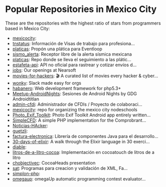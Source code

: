 # Popular Repositories in Mexico City

These are the repositories with the highest ratio of stars from programmers based in Mexico City:

- [mexicocity](https://github.com/beerjs/mexicocity): 
- [tnstatus](https://github.com/tnstatus/tnstatus): Información de Visas de trabajo para profesiona...
- [platicas](https://github.com/eventloop/platicas): Propón una plática para Eventloop
- [sismo_alerta](https://github.com/manuel-rabade/sismo_alerta): Receptor libre de la alerta sísmica mexicana
- [platicas](https://github.com/chilangodev/platicas): Repo donde se lleva el seguimiento a las plátic...
- [estafeta-api](https://github.com/ivansabik/estafeta-api): API no oficial para rastrear y cotizar envíos d...
- [jobs](https://github.com/Nearsoft/jobs): Our openings at Nearsoft
- [movies-for-hackers](https://github.com/k4m4/movies-for-hackers): 🎬 A curated list of movies every hacker & cyber...
- [wonky](https://github.com/domix/wonky): Slack made easy for orgs
- [habanero](https://github.com/hbnro/habanero): Web development framework for php5.3+
- [Meetup-AndroidNights](https://github.com/GDGAndroidtitlan/Meetup-AndroidNights): Sesiones de Android Nights by GDG Androidtitlan
- [admin-cfdi](https://github.com/LinuxCabal/admin-cfdi): Administrador de CFDIs / Proyecto de colaboraci...
- [mexicocity](https://github.com/nodeschool/mexicocity): repo for organizing the mexico city nodeschools
- [Photo_Exif_Toolkit](https://github.com/angelgladin/Photo_Exif_Toolkit): Photo Exif Toolkit Android app entirely written...
- [SimpleCFD](https://github.com/bbh/SimpleCFD): A simple PHP implementation for the Comprobrant...
- [Noticias-HAcker](https://github.com/DFectuoso/Noticias-HAcker): 
- [guetzli](https://github.com/google/guetzli): 
- [factura-electronica](https://github.com/bigdata-mx/factura-electronica): Librería de componentes Java para el desarrollo...
- [30-days-of-elixir](https://github.com/seven1m/30-days-of-elixir): A walk through the Elixir language in 30 exerci...
- [diable](https://github.com/domix/diable): 
- [litros-de-a-litro-cocoa](https://github.com/tidyslice/litros-de-a-litro-cocoa): Implementación en cocoatouch de litros de a litro
- [chobjectivec](https://github.com/hiphoox/chobjectivec): CocoaHeads presentation
- [sat](https://github.com/fortiz/sat): Programas para creacion y validación de XML, Fa...
- [simplon-php](https://github.com/SimplOnPHP/simplon-php): 
- [omegaup](https://github.com/omegaup/omegaup): omegaUp automatic programming contest evaluator...
